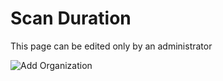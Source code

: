# Scan Duration


This page can be edited only by an administrator

![Add Organization](/images/triggers.png "Add Organization")